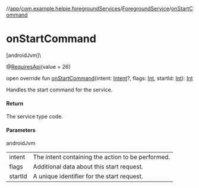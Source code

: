 //[app](../../../index.md)/[com.example.helpie.foregroundServices](../index.md)/[ForegroundService](index.md)/[onStartCommand](on-start-command.md)

# onStartCommand

[androidJvm]\

@[RequiresApi](https://developer.android.com/reference/kotlin/androidx/annotation/RequiresApi.html)(value = 26)

open override fun [onStartCommand](on-start-command.md)(intent: [Intent](https://developer.android.com/reference/kotlin/android/content/Intent.html)?, flags: [Int](https://kotlinlang.org/api/latest/jvm/stdlib/kotlin/-int/index.html), startId: [Int](https://kotlinlang.org/api/latest/jvm/stdlib/kotlin/-int/index.html)): [Int](https://kotlinlang.org/api/latest/jvm/stdlib/kotlin/-int/index.html)

Handles the start command for the service.

#### Return

The service type code.

#### Parameters

androidJvm

| | |
|---|---|
| intent | The intent containing the action to be performed. |
| flags | Additional data about this start request. |
| startId | A unique identifier for the start request. |
